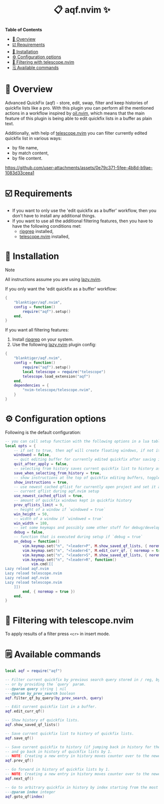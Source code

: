 # <p align="center">📋 aqf.nvim ✨</p>

**Table of Contents**

* [🔭 Overview](#-overview)
* [☑️ Requirements](#️-requirements)
* [🧰 Installation](#-installation)
* [⚙️ Configuration options](#️-configuration-options)
* [🔎 Filtering with telescope.nvim](#-filtering-with-telescopenvim)
* [🗒️ Available commands](#️-available-commands)

# 🔭 Overview

Advanced QuickFix (aqf) - store, edit, swap, filter and keep histories of quickfix lists like a pro. With this plugin you can perform all the mentioned actions in a workflow inspired by [oil.nvim](https://github.com/stevearc/oil.nvim), which means that the main feature of this plugin is being able to edit quickfix lists in a buffer as plain text.

Additionally, with help of [telescope.nvim](https://github.com/nvim-telescope/telescope.nvim) you can filter currently edited quickfix list in various ways:
- by file name,
- by match content,
- by file content.

https://github.com/user-attachments/assets/0e79c371-5fee-4b8d-b9ae-1083d33ceea1

# ☑️ Requirements

- If you want to only use the 'edit quickfix as a buffer' workflow, then you don't have to install any additional things.
- If you want to use all the additional filtering features, then you have to have the following conditions met:
    + [ripgrep](https://github.com/BurntSushi/ripgrep) installed,
    + [telescope.nvim](https://github.com/nvim-telescope/telescope.nvim) installed,

# 🧰 Installation

> [!NOTE]
> All instructions assume you are using [lazy.nvim](https://github.com/folke/lazy.nvim).

If you only want the 'edit quickfix as a buffer' workflow:

```lua
{
    "blanktiger/aqf.nvim",
    config = function()
        require("aqf").setup()
    end,
}
```

If you want all filtering features:

1. Install [ripgrep](https://github.com/BurntSushi/ripgrep) on your system.
2. Use the following [lazy.nvim](https://github.com/folke/lazy.nvim) plugin config:
```lua
{
    "blanktiger/aqf.nvim",
    config = function()
        require("aqf").setup()
        local telescope = require("telescope")
        telescope.load_extension("aqf")
    end,
    dependencies = {
        "nvim-telescope/telescope.nvim",
    }
}
```

# ⚙️ Configuration options

Following is the default configuration:

```lua
-- you can call setup function with the following options in a lua table:
local opts = {
    -- if set to true, then aqf will create floating windows, if not it will create UIs in new tabs
    windowed = false,
    -- quit editing buffer for currently edited quickfix after saving it
    quit_after_apply = false,
    -- selecting from history saves current quickfix list to history as the most recent entry
    save_when_selecting_from_history = true,
    -- show instructions at the top of quickfix editing buffers, toggle with `<leader>i`
    show_instructions = true,
    -- use newest cached qflist for currently open project and set it as
    -- current qflist during aqf.nvim setup
    use_newest_cached_qflist = true,
    -- amount of quickfix windows kept in quickfix history
    prev_qflists_limit = 9,
    -- height of a window if `windowed = true`
    win_height = 50,
    -- width of a window if `windowed = true`
    win_width = 180,
    -- set some keymaps and possibly some other stuff for debug/development
    debug = false,
    -- function that is executed during setup if `debug = true`
    on_debug = function()
        vim.keymap.set("n", "<leader>P", M.show_saved_qf_lists, { noremap = true })
        vim.keymap.set("n", "<leader>E", M.edit_curr_qf, { noremap = true })
        vim.keymap.set("n", "<leader>S", M.show_saved_qf_lists, { noremap = true })
        vim.keymap.set("n", "<leader>R", function()
            vim.cmd([[
Lazy reload aqf.nvim
Lazy reload telescope.nvim
Lazy reload aqf.nvim
Lazy reload telescope.nvim
    ]])
        end, { noremap = true })
    end,
}
```

# 🔎 Filtering with telescope.nvim

To apply results of a filter press `<cr>` in insert mode.

# 🗒️ Available commands

```lua
local aqf = require("aqf")

-- Filter current quickfix by previous search query stored in / reg, by entering a search query in input field,
-- or by providing the `query` param.
---@param query string | nil
---@param by_prev_search boolean
aqf.filter_qf_by_query(by_prev_search, query)

-- Edit current quickfix list in a buffer.
aqf.edit_curr_qf()

-- Show history of quickfix lists.
aqf.show_saved_qf_lists()

-- Save current quickfix list to history of quickfix lists.
aqf.save_qf()

-- Save current quickfix to history (if jumping back in history for the first time)
-- and go back in history of quickfix lists by 1. 
-- NOTE: Creating a new entry in history moves counter over to the newest entry.
aqf.prev_qf()

-- Go forward in history of quickfix lists by 1.
-- NOTE: Creating a new entry in history moves counter over to the newest entry.
aqf.next_qf()

-- Go to arbitrary quickfix in history by index starting from the most recent one (index = 1).
---@param index integer
aqf.goto_qf(index)
```
